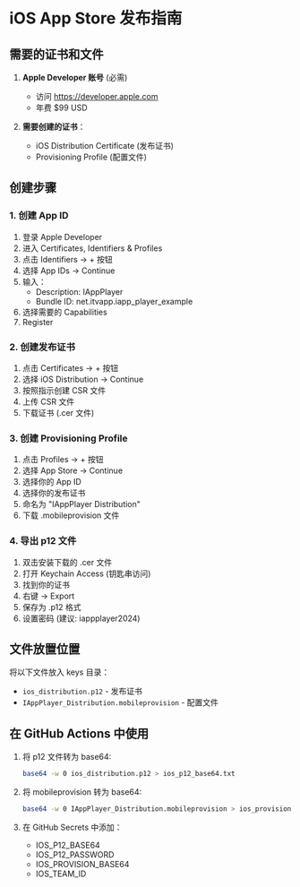 # iOS App Store 发布指南

## 需要的证书和文件

1. **Apple Developer 账号** (必需)
   - 访问 https://developer.apple.com
   - 年费 $99 USD

2. **需要创建的证书**：
   - iOS Distribution Certificate (发布证书)
   - Provisioning Profile (配置文件)

## 创建步骤

### 1. 创建 App ID
1. 登录 Apple Developer
2. 进入 Certificates, Identifiers & Profiles
3. 点击 Identifiers → + 按钮
4. 选择 App IDs → Continue
5. 输入：
   - Description: IAppPlayer
   - Bundle ID: net.itvapp.iapp_player_example
6. 选择需要的 Capabilities
7. Register

### 2. 创建发布证书
1. 点击 Certificates → + 按钮
2. 选择 iOS Distribution → Continue
3. 按照指示创建 CSR 文件
4. 上传 CSR 文件
5. 下载证书 (.cer 文件)

### 3. 创建 Provisioning Profile
1. 点击 Profiles → + 按钮
2. 选择 App Store → Continue
3. 选择你的 App ID
4. 选择你的发布证书
5. 命名为 "IAppPlayer Distribution"
6. 下载 .mobileprovision 文件

### 4. 导出 p12 文件
1. 双击安装下载的 .cer 文件
2. 打开 Keychain Access (钥匙串访问)
3. 找到你的证书
4. 右键 → Export
5. 保存为 .p12 格式
6. 设置密码 (建议: iappplayer2024)

## 文件放置位置

将以下文件放入 keys 目录：
- `ios_distribution.p12` - 发布证书
- `IAppPlayer_Distribution.mobileprovision` - 配置文件

## 在 GitHub Actions 中使用

1. 将 p12 文件转为 base64:
   ```bash
   base64 -w 0 ios_distribution.p12 > ios_p12_base64.txt
   ```

2. 将 mobileprovision 转为 base64:
   ```bash
   base64 -w 0 IAppPlayer_Distribution.mobileprovision > ios_provision_base64.txt
   ```

3. 在 GitHub Secrets 中添加：
   - IOS_P12_BASE64
   - IOS_P12_PASSWORD
   - IOS_PROVISION_BASE64
   - IOS_TEAM_ID
